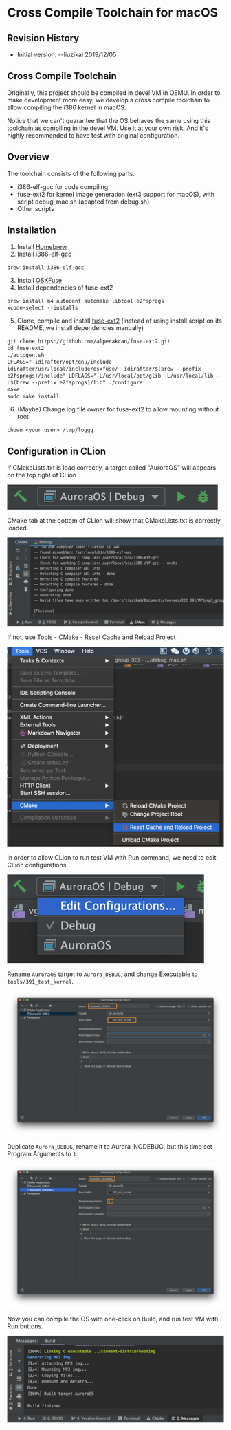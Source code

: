 # Cross Compile Toolchain for macOS

## Revision History
* Initial version.  --liuzikai 2019/12/05

## Cross Compile Toolchain

Originally, this project should be compiled in devel VM in QEMU. 
In order to make development more easy, we develop a cross compile toolchain
to allow compiling the i386 kernel in macOS.

Notice that we can't guarantee that the OS behaves the same using
this toolchain as compiling in the devel VM. Use it at your own risk.
And it's highly recommended to have test with original configuration.

## Overview

The toolchain consists of the following parts.
* i386-elf-gcc for code compiling 
* fuse-ext2 for kernel image generation (ext3 support for macOS), 
with script debug_mac.sh (adapted from debug.sh)
* Other scripts

## Installation

1. Install [Homebrew](https://brew.sh/)
2. Install i386-elf-gcc
```shell
brew install i386-elf-gcc
```
3. Install [OSXFuse](https://osxfuse.github.io/)
4. Install dependencies of fuse-ext2
```shell
brew install m4 autoconf automake libtool e2fsprogs
xcode-select --installs
```
5. Clone, compile and install [fuse-ext2](https://github.com/alperakcan/fuse-ext2)
 (instead of using install script on its README, we install dependencies manually)
```shell
git clone https://github.com/alperakcan/fuse-ext2.git
cd fuse-ext2
./autogen.sh
CFLAGS="-idirafter/opt/gnu/include -idirafter/usr/local/include/osxfuse/ -idirafter/$(brew --prefix e2fsprogs)/include" LDFLAGS="-L/usr/local/opt/glib -L/usr/local/lib -L$(brew --prefix e2fsprogs)/lib" ./configure
make
sudo make install
```
6. (Maybe) Change log file owner for fuse-ext2 to allow mounting without root
```shell
chown <your user> /tmp/loggg
```

## Configuration in CLion

If CMakeLists.txt is load correctly, a target called "AuroraOS" will appears on the top right of CLion

![](resources/2019-12-05-21-50-01.png)

CMake tab at the bottom of CLion will show that CMakeLists.txt is correctly loaded.

![](resources/2019-12-05-21-51-17.png)

If not, use Tools - CMake - Reset Cache and Reload Project

![](resources/2019-12-05-21-52-01.png)

In order to allow CLion to run test VM with Run command, we need to edit CLion configurations

![](resources/2019-12-05-21-53-42.png)

Rename `AuroraOS` target to `Aurora_DEBUG`, and change Executable to `tools/391_test_kernel`. 

![](resources/2019-12-05-21-56-32.png)

Duplicate `Aurora_DEBUG`, rename it to Aurora_NODEBUG, but this time set Program Arguments to `1`:

![](resources/2019-12-05-21-58-22.png)

Now you can compile the OS with one-click on Build, and run test VM with Run buttons.

![](resources/2019-12-05-22-01-50.png)


